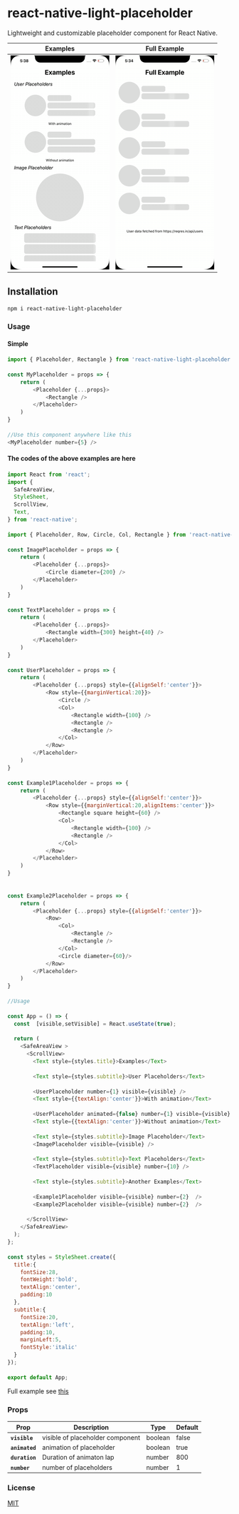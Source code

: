 
# react-native-light-placeholder

Lightweight and customizable placeholder component for React Native.

Examples            |  Full Example
:-------------------------:|:-------------------------:
![](examples/examples.gif)| ![](examples/full-example.gif)


## Installation
```
npm i react-native-light-placeholder
```

### Usage

#### Simple
``` js
import { Placeholder, Rectangle } from 'react-native-light-placeholder';

const MyPlaceholder = props => {
    return (
        <Placeholder {...props}>
            <Rectangle />
        </Placeholder>
    )
}

//Use this component anywhere like this
<MyPlaceholder number={5} />

```

#### The codes of the above examples are here

``` js
import React from 'react';
import {
  SafeAreaView,
  StyleSheet,
  ScrollView,
  Text,
} from 'react-native';

import { Placeholder, Row, Circle, Col, Rectangle } from 'react-native-light-placeholder';

const ImagePlaceholder = props => {
    return (
        <Placeholder {...props}>
            <Circle diameter={200} />
        </Placeholder>
    )
}

const TextPlaceholder = props => {
    return (
        <Placeholder {...props}>
            <Rectangle width={300} height={40} />
        </Placeholder>
    )
}

const UserPlaceholder = props => {
    return (
        <Placeholder {...props} style={{alignSelf:'center'}}>
            <Row style={{marginVertical:20}}>
                <Circle />
                <Col>
                    <Rectangle width={100} />
                    <Rectangle />
                    <Rectangle />
                </Col>
            </Row>
        </Placeholder>
    )
}

const Example1Placeholder = props => {
    return (
        <Placeholder {...props} style={{alignSelf:'center'}}>
            <Row style={{marginVertical:20,alignItems:'center'}}>
                <Rectangle square height={60} />
                <Col>
                    <Rectangle width={100} />
                    <Rectangle />
                </Col>
            </Row>
        </Placeholder>
    )
}


const Example2Placeholder = props => {
    return (
        <Placeholder {...props} style={{alignSelf:'center'}}>
            <Row>
                <Col>
                    <Rectangle />
                    <Rectangle />
                </Col>
                <Circle diameter={60}/>
            </Row>
        </Placeholder>
    )
}

//Usage

const App = () => {
  const  [visible,setVisible] = React.useState(true);

  return (
    <SafeAreaView >
      <ScrollView>
        <Text style={styles.title}>Examples</Text>

        <Text style={styles.subtitle}>User Placeholders</Text>
        
        <UserPlaceholder number={1} visible={visible} />
        <Text style={{textAlign:'center'}}>With animation</Text>

        <UserPlaceholder animated={false} number={1} visible={visible} />
        <Text style={{textAlign:'center'}}>Without animation</Text>

        <Text style={styles.subtitle}>Image Placeholder</Text>
        <ImagePlaceholder visible={visible} />

        <Text style={styles.subtitle}>Text Placeholders</Text>
        <TextPlaceholder visible={visible} number={10} />

        <Text style={styles.subtitle}>Another Examples</Text>
        
        <Example1Placeholder visible={visible} number={2}  />
        <Example2Placeholder visible={visible} number={2}  />

      </ScrollView>
    </SafeAreaView>
  );
};

const styles = StyleSheet.create({
  title:{
    fontSize:28,
    fontWeight:'bold',
    textAlign:'center',
    padding:10
  },
  subtitle:{
    fontSize:20,
    textAlign:'left',
    padding:10,
    marginLeft:5,
    fontStyle:'italic'
  }
});

export default App;

```

Full example see [this](https://github.com/metehankurucu/react-native-light-placeholder/blob/master/examples/example.js)

### Props

| Prop | Description | Type | Default |
|---|---|---| ---|
|**`visible`**| visible of placeholder component | boolean |false|
|**`animated`**| animation of placeholder | boolean |true|
|**`duration`**|Duration of animaton lap| number |800|
|**`number`**|number of placeholders | number |1|


### License

[MIT](https://github.com/metehankurucu/react-native-light-placeholder/blob/master/LICENSE)
